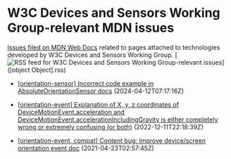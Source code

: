 # W3C Devices and Sensors Working Group-relevant MDN issues

[Issues filed on MDN Web Docs](https://github.com/mdn/content/issues) related to pages attached to technologies developed by W3C Devices and Sensors Working Group. [![RSS feed for W3C Devices and Sensors Working Group-relevant issues](https://www.w3.org/QA/2007/04/feed_icon)]([object Object].rss)

* [\[orientation-sensor\] Incorrect code example in AbsoluteOrientationSensor docs](https://github.com/mdn/content/issues/33053) (2024-04-12T07:17:16Z)
  
* [\[orientation-event\] Explanation of X, y, z coordinates of DeviceMotionEvent.acceleration and DeviceMotionEvent.accelerationIncludingGravity is either completely wrong or extremely confusing (or both)](https://github.com/mdn/content/issues/22885) (2022-12-11T22:18:39Z)
  
* [\[orientation-event, compat\] Content bug: Improve device/screen orientation event doc](https://github.com/mdn/content/issues/4400) (2021-04-23T02:57:45Z)
  
